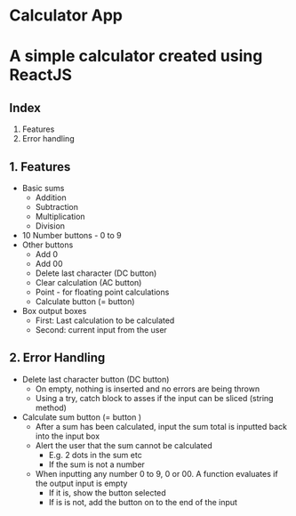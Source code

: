 # Calculator App

# A simple calculator created using ReactJS 

## Index 
1. Features
2. Error handling

## 1. Features
- Basic sums
  - Addition
  - Subtraction
  - Multiplication
  - Division
- 10 Number buttons - 0 to 9
- Other buttons 
  - Add 0 
  - Add 00
  - Delete last character (DC button)
  - Clear calculation (AC button)
  - Point - for floating point calculations
  - Calculate button (= button)
- Box output boxes
  - First: Last calculation to be calculated
  - Second: current input from the user

## 2. Error Handling 
- Delete last character button (DC button)
  - On empty, nothing is inserted and no errors are being thrown
  - Using a try, catch block to asses if the input can be sliced (string method) 
- Calculate sum button (= button )
  - After a sum has been calculated, input the sum total is inputted back into the input box 
  - Alert the user that the sum cannot be calculated
    - E.g. 2 dots in the sum etc
    - If the sum is not a number
  - When inputting any number 0 to 9, 0 or 00. A function evaluates if the output input is empty 
    - If it is, show the button selected
    - If is is not, add the button on to the end of the input